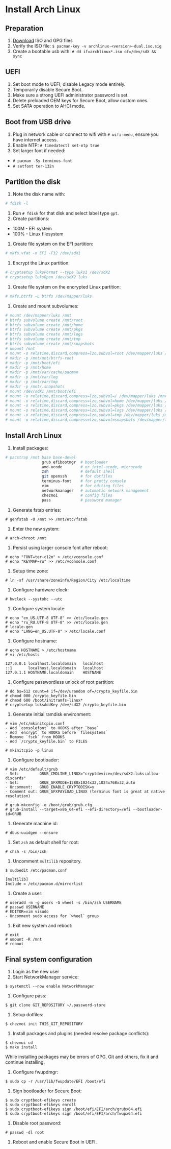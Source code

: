 # Install Arch Linux

## Preparation

1. [Download](https://archlinux.org/download/) ISO and GPG files
1. Verify the ISO file: `$ pacman-key -v archlinux-<version>-dual.iso.sig`
1. Create a bootable usb with: `# dd if=archlinux*.iso of=/dev/sdX && sync`

## UEFI

1. Set boot mode to UEFI, disable Legacy mode entirely.
1. Temporarily disable Secure Boot.
1. Make sure a strong UEFI administrator password is set.
1. Delete preloaded OEM keys for Secure Boot, allow custom ones.
1. Set SATA operation to AHCI mode.

## Boot from USB drive

1. Plug in network cable or connect to wifi with `# wifi-menu`, ensure you have internet access.
1. Enable NTP: `# timedatectl set-ntp true`
1. Set larger font if needed:
  - `# pacman -Sy terminus-font`
  - `# setfont ter-132n`

## Partition the disk

1. Note the disk name with:

  ```sh
  # fdisk -l
  ```

1. Run `# fdisk` for that disk and select label type `gpt`.
1. Create partitions:
  - 100M - EFI system
  - 100% - Linux filesystem
1. Create file system on the EFI partition:

  ```sh
  # mkfs.vfat -n EFI -F32 /dev/sdX1
  ```

1. Encrypt the Linux partition:

  ```sh
  # cryptsetup luksFormat --type luks1 /dev/sdX2
  # cryptsetup luksOpen /dev/sdX2 luks
  ```

1. Create file system on the encrypted Linux partition:

  ```sh
  # mkfs.btrfs -L btrfs /dev/mapper/luks
  ```

1. Create and mount subvolumes:

  ```sh
  # mount /dev/mapper/luks /mnt
  # btrfs subvolume create /mnt/root
  # btrfs subvolume create /mnt/home
  # btrfs subvolume create /mnt/pkgs
  # btrfs subvolume create /mnt/logs
  # btrfs subvolume create /mnt/tmp
  # btrfs subvolume create /mnt/snapshots
  # umount /mnt
  # mount -o relatime,discard,compress=lzo,subvol=root /dev/mapper/luks /mnt
  # mkdir -p /mnt/mnt/btrfs-root
  # mkdir -p /mnt/boot/efi
  # mkdir -p /mnt/home
  # mkdir -p /mnt/var/cache/pacman
  # mkdir -p /mnt/var/log
  # mkdir -p /mnt/var/tmp
  # mkdir -p /mnt/.snapshots
  # mount /dev/sdX1 /mnt/boot/efi
  # mount -o relatime,discard,compress=lzo,subvol=/ /dev/mapper/luks /mnt/mnt/btrfs-root
  # mount -o relatime,discard,compress=lzo,subvol=home /dev/mapper/luks /mnt/home
  # mount -o relatime,discard,compress=lzo,subvol=pkgs /dev/mapper/luks /mnt/var/cache/pacman
  # mount -o relatime,discard,compress=lzo,subvol=logs /dev/mapper/luks /mnt/var/log
  # mount -o relatime,discard,compress=lzo,subvol=tmp /dev/mapper/luks /mnt/var/tmp
  # mount -o relatime,discard,compress=lzo,subvol=snapshots /dev/mapper/luks /mnt/.snapshots
  ```

## Install Arch Linux

1. Install packages:

  ```sh
  # pacstrap /mnt base base-devel
                  grub efibootmgr  # bootloader
                  amd-ucode        # or intel-ucode, microcode
                  zsh              # default shell
                  git openssh      # for dotfiles
                  terminus-font    # for pretty console
                  vim              # for editing files
                  networkmanager   # automatic network management
                  chezmoi          # config files
                  pass             # password manager
  ```

1. Generate fstab entries:

  ```
  # genfstab -U /mnt >> /mnt/etc/fstab
  ```

1. Enter the new system:

  ```
  # arch-chroot /mnt
  ```

1. Persist using larger console font after reboot:

  ```
  # echo "FONT=ter-c12n" > /etc/vconsole.conf
  # echo "KEYMAP=ru" >> /etc/vconsole.conf
  ```

1. Setup time zone:

  ```
  # ln -sf /usr/share/zoneinfo/Region/City /etc/localtime
  ```

1. Configure hardware clock:

  ```
  # hwclock --systohc --utc
  ```

1. Configure system locate:

  ```
  # echo "en_US.UTF-8 UTF-8" >> /etc/locale.gen
  # echo "ru_RU.UTF-8 UTF-8" >> /etc/locale.gen
  # locale-gen
  # echo "LANG=en_US.UTF-8" > /etc/locale.conf
  ```

1. Configure hostname:

  ```
  # echo HOSTNAME > /etc/hostname
  # vi /etc/hosts

  127.0.0.1	localhost.localdomain	localhost
  ::1		localhost.localdomain	localhost
  127.0.1.1	HOSTNAME.localdomain	HOSTNAME
  ```

1. Configure passwordless unlock of root partition:

  ```
  # dd bs=512 count=4 if=/dev/urandom of=/crypto_keyfile.bin
  # chmod 000 /crypto_keyfile.bin
  # chmod 600 /boot/initramfs-linux*
  # cryptsetup luksAddKey /dev/sdX2 /crypto_keyfile.bin
  ```

1. Generate initial ramdisk environment:

  ```
  # vim /etc/mkinitcpio.conf
  - Add `consolefont` to HOOKS after `base`
  - Add `encrypt` to HOOKS before `filesystems`
  - Remove `fsck` from HOOKS
  - Add `/crypto_keyfile.bin` to FILES

  # mkinitcpio -p linux
  ```

1. Configure bootloader:

  ```
  # vim /etc/default/grub
  - Set:         GRUB_CMDLINE_LINUX="cryptdevice=/dev/sdX2:luks:allow-discards"
  - Set:         GRUB_GFXMODE=1280x1024x32,1024x768x32,auto
  - Uncomment:   GRUB_ENABLE_CRYPTODISK=y
  - Comment out: GRUB_GFXPAYLOAD_LINUX (terminus font is great at native resolution)

  # grub-mkconfig -o /boot/grub/grub.cfg
  # grub-install --target=x86_64-efi --efi-directory=/efi --bootloader-id=GRUB
  ```

1. Generate machine id:

  ```
  # dbus-uuidgen --ensure
  ```

1. Set `zsh` as default shell for root:

  ```
  # chsh -s /bin/zsh
  ```

1. Uncomment `multilib` repository.

  ```
  $ sudoedit /etc/pacman.conf

  [multilib]
  Include = /etc/pacman.d/mirrorlist
  ```

1. Create a user:

  ```
  # useradd -m -g users -G wheel -s /bin/zsh USERNAME
  # passwd USERNAME
  # EDITOR=vim visudo
  - Uncomment sudo access for `wheel` group
  ```

1. Exit new system and reboot:

  ```
  # exit
  # umount -R /mnt
  # reboot
  ```

## Final system configuration

1. Login as the new user
1. Start NetworkManager service:

  ```
  $ systemctl --now enable NetworkManager
  ```

1. Configure pass:

  ```
  $ git clone GIT_REPOSITORY ~/.password-store
  ```

1. Setup dotfiles:

  ```
  $ chezmoi init THIS_GIT_REPOSITORY
  ```

1. Install packages and plugins (needed resolve package conflicts):

  ```
  $ chezmoi cd
  $ make install
  ```

  While installing packages may be errors of GPG, Git and others, fix it and continue installing.

1. Configure fwupdmgr:

  ```
  $ sudo cp -r /usr/lib/fwupdate/EFI /boot/efi
  ```

1. Sign bootloader for Secure Boot:

  ```
  $ sudo cryptboot-efikeys create
  $ sudo cryptboot-efikeys enroll
  $ sudo cryptboot-efikeys sign /boot/efi/EFI/arch/grubx64.efi
  $ sudo cryptboot-efikeys sign /boot/efi/EFI/arch/fwupx64.efi
  ```

1. Disable root password:

  ```
  # passwd -dl root
  ```

1. Reboot and enable Secure Boot in UEFI.
